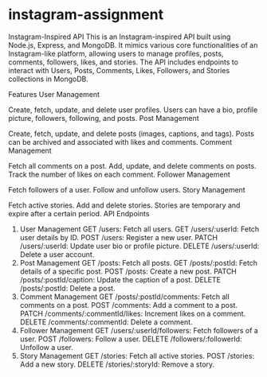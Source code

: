# instagram-assignment


Instagram-Inspired API
This is an Instagram-inspired API built using Node.js, Express, and MongoDB. It mimics various core functionalities of an Instagram-like platform, allowing users to manage profiles, posts, comments, followers, likes, and stories. The API includes endpoints to interact with Users, Posts, Comments, Likes, Followers, and Stories collections in MongoDB.

Features
User Management

Create, fetch, update, and delete user profiles.
Users can have a bio, profile picture, followers, following, and posts.
Post Management

Create, fetch, update, and delete posts (images, captions, and tags).
Posts can be archived and associated with likes and comments.
Comment Management

Fetch all comments on a post.
Add, update, and delete comments on posts.
Track the number of likes on each comment.
Follower Management

Fetch followers of a user.
Follow and unfollow users.
Story Management

Fetch active stories.
Add and delete stories.
Stories are temporary and expire after a certain period.
API Endpoints
1. User Management
GET /users: Fetch all users.
GET /users/:userId: Fetch user details by ID.
POST /users: Register a new user.
PATCH /users/:userId: Update user bio or profile picture.
DELETE /users/:userId: Delete a user account.
2. Post Management
GET /posts: Fetch all posts.
GET /posts/:postId: Fetch details of a specific post.
POST /posts: Create a new post.
PATCH /posts/:postId/caption: Update the caption of a post.
DELETE /posts/:postId: Delete a post.
3. Comment Management
GET /posts/:postId/comments: Fetch all comments on a post.
POST /comments: Add a comment to a post.
PATCH /comments/:commentId/likes: Increment likes on a comment.
DELETE /comments/:commentId: Delete a comment.
4. Follower Management
GET /users/:userId/followers: Fetch followers of a user.
POST /followers: Follow a user.
DELETE /followers/:followerId: Unfollow a user.
5. Story Management
GET /stories: Fetch all active stories.
POST /stories: Add a new story.
DELETE /stories/:storyId: Remove a story.
